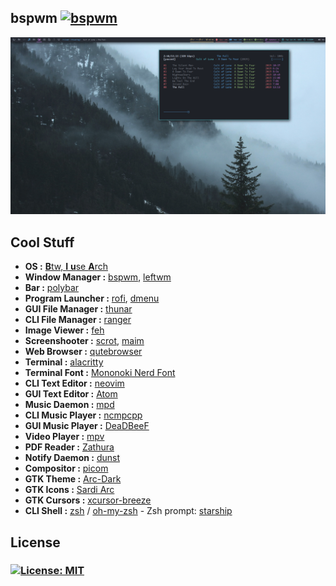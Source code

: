 ## bspwm [![bspwm](https://img.shields.io/badge/BSP-WM-yellow?style=flat-square)](https://github.com/baskerville/bspwm)
![ScreenShot](https://github.com/Terke/dotfiles/blob/master/screenshots/15.png)

## Cool Stuff

- **OS :** [**B**tw, **I** **u**se **A**rch](https://www.archlinux.org/)
- **Window Manager :** [bspwm](https://github.com/baskerville/bspwm), [leftwm](https://github.com/leftwm/leftwm)
- **Bar :** [polybar](https://github.com/polybar/polybar)
- **Program Launcher :** [rofi](https://github.com/davatorium/rofi), [dmenu](https://tools.suckless.org/dmenu/)
- **GUI File Manager :** [thunar](https://github.com/xfce-mirror/thunar)
- **CLI File Manager :** [ranger](https://github.com/ranger/ranger)
- **Image Viewer :** [feh](https://github.com/derf/feh)
- **Screenshooter :** [scrot](https://github.com/resurrecting-open-source-projects/scrot), [maim](https://github.com/naelstrof/maim)
- **Web Browser :** [qutebrowser](https://qutebrowser.org/index.html)
- **Terminal :** [alacritty](https://github.com/alacritty/alacritty)
- **Terminal Font :** [Mononoki Nerd Font](https://github.com/ryanoasis/nerd-fonts)
- **CLI Text Editor :** [neovim](https://neovim.io/)
- **GUI Text Editor :** [Atom](https://flight-manual.atom.io/getting-started/sections/installing-atom/)
- **Music Daemon :** [mpd](https://www.musicpd.org/)
- **CLI Music Player :** [ncmpcpp](https://github.com/arybczak/ncmpcpp)
- **GUI Music Player :** [DeaDBeeF](https://deadbeef.sourceforge.io/)
- **Video Player :** [mpv](https://mpv.io/)
- **PDF Reader :** [Zathura](https://pwmt.org/projects/zathura/)
- **Notify Daemon :** [dunst](https://github.com/dunst-project/dunst)
- **Compositor :** [picom](https://github.com/yshui/picom)
- **GTK Theme :** [Arc-Dark](https://github.com/horst3180/arc-theme)
- **GTK Icons :** [Sardi Arc](https://github.com/erikdubois/Sardi)
- **GTK Cursors :** [xcursor-breeze](https://aur.archlinux.org/packages/xcursor-breeze/)
- **CLI Shell :** [zsh](http://zsh.sourceforge.net) / [oh-my-zsh](https://ohmyz.sh/) - Zsh prompt: [starship](https://starship.rs/)

## License

### [![License: MIT](https://img.shields.io/badge/License-MIT-green.svg)](https://opensource.org/licenses/MIT)
